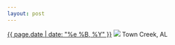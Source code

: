 ```yaml
---
layout: post
---
```


<p>
  <time><a href="/53">{{ page.date | date: "%e %B, %Y" }}</a></time>
  <a href="/53"><img src="{{ site.assets_url }}/53.jpg"/></a>
  <span>Town Creek, AL</span>
</p>
